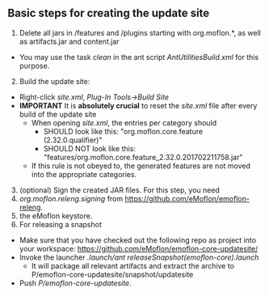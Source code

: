 ## Basic steps for creating the update site
1. Delete all jars in /features and /plugins starting with org.moflon.*, as well as artifacts.jar and content.jar
  * You may use the task *clean* in the ant script *AntUtilitiesBuild.xml* for this purpose.
2. Build the update site:
  * Right-click *site.xml*, *Plug-In Tools->Build Site*
  * **IMPORTANT** It is **absolutely crucial** to reset the *site.xml* file after every build of the update site
    * When opening *site.xml*, the entries per category should
       * SHOULD look like this: "org.moflon.core.feature (2.32.0.qualifier)"
       * SHOULD NOT look like this: "features/org.moflon.core.feature_2.32.0.201702211758.jar"
    * If this rule is not obeyed to, the generated features are not moved into the appropriate categories.
3. (optional) Sign the created JAR files. For this step, you need
  1. *org.moflon.releng.signing* from https://github.com/eMoflon/emoflon-releng.
  2. the eMoflon keystore.
4. For releasing a snapshot
  * Make sure that you have checked out the following repo as project into your workspace:
    https://github.com/eMoflon/emoflon-core-updatesite/
  * Invoke the launcher *.launch/ant releaseSnapshot(emoflon-core).launch*
     * It will package all relevant artifacts and extract the archive to P/emoflon-core-updatesite/snapshot/updatesite
  * Push *P/emoflon-core-updatesite*.
